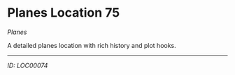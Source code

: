 # Planes Location 75

*Planes*

A detailed planes location with rich history and plot hooks.

---
*ID: LOC00074*